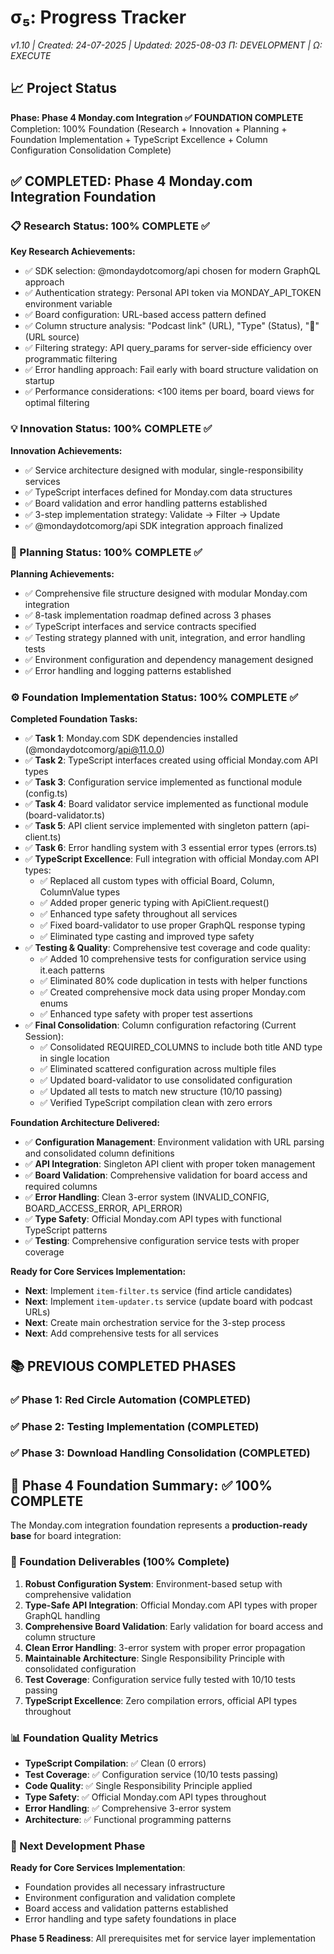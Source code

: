 # σ₅: Progress Tracker

_v1.10 | Created: 24-07-2025 | Updated: 2025-08-03_
_Π: DEVELOPMENT | Ω: EXECUTE_

## 📈 Project Status

**Phase: Phase 4 Monday.com Integration ✅ FOUNDATION COMPLETE**
Completion: 100% Foundation (Research + Innovation + Planning + Foundation Implementation + TypeScript Excellence + Column Configuration Consolidation Complete)

## ✅ COMPLETED: Phase 4 Monday.com Integration Foundation

### 📋 Research Status: 100% COMPLETE ✅

**Key Research Achievements:**

- ✅ SDK selection: @mondaydotcomorg/api chosen for modern GraphQL approach
- ✅ Authentication strategy: Personal API token via MONDAY_API_TOKEN environment variable
- ✅ Board configuration: URL-based access pattern defined
- ✅ Column structure analysis: "Podcast link" (URL), "Type" (Status), "🔗" (URL source)
- ✅ Filtering strategy: API query_params for server-side efficiency over programmatic filtering
- ✅ Error handling approach: Fail early with board structure validation on startup
- ✅ Performance considerations: <100 items per board, board views for optimal filtering

### 💡 Innovation Status: 100% COMPLETE ✅

**Innovation Achievements:**

- ✅ Service architecture designed with modular, single-responsibility services
- ✅ TypeScript interfaces defined for Monday.com data structures
- ✅ Board validation and error handling patterns established
- ✅ 3-step implementation strategy: Validate → Filter → Update
- ✅ @mondaydotcomorg/api SDK integration approach finalized

### 📝 Planning Status: 100% COMPLETE ✅

**Planning Achievements:**

- ✅ Comprehensive file structure designed with modular Monday.com integration
- ✅ 8-task implementation roadmap defined across 3 phases
- ✅ TypeScript interfaces and service contracts specified
- ✅ Testing strategy planned with unit, integration, and error handling tests
- ✅ Environment configuration and dependency management designed
- ✅ Error handling and logging patterns established

### ⚙️ Foundation Implementation Status: 100% COMPLETE ✅

**Completed Foundation Tasks:**

- ✅ **Task 1**: Monday.com SDK dependencies installed (@mondaydotcomorg/api@11.0.0)
- ✅ **Task 2**: TypeScript interfaces created using official Monday.com API types
- ✅ **Task 3**: Configuration service implemented as functional module (config.ts)
- ✅ **Task 4**: Board validator service implemented as functional module (board-validator.ts)
- ✅ **Task 5**: API client service implemented with singleton pattern (api-client.ts)
- ✅ **Task 6**: Error handling system with 3 essential error types (errors.ts)
- ✅ **TypeScript Excellence**: Full integration with official Monday.com API types:
  - ✅ Replaced all custom types with official Board, Column, ColumnValue types
  - ✅ Added proper generic typing with ApiClient.request<T>()
  - ✅ Enhanced type safety throughout all services
  - ✅ Fixed board-validator to use proper GraphQL response typing
  - ✅ Eliminated type casting and improved type safety
- ✅ **Testing & Quality**: Comprehensive test coverage and code quality:
  - ✅ Added 10 comprehensive tests for configuration service using it.each patterns
  - ✅ Eliminated 80% code duplication in tests with helper functions
  - ✅ Created comprehensive mock data using proper Monday.com enums
  - ✅ Enhanced type safety with proper test assertions
- ✅ **Final Consolidation**: Column configuration refactoring (Current Session):
  - ✅ Consolidated REQUIRED_COLUMNS to include both title AND type in single location
  - ✅ Eliminated scattered configuration across multiple files
  - ✅ Updated board-validator to use consolidated configuration
  - ✅ Updated all tests to match new structure (10/10 passing)
  - ✅ Verified TypeScript compilation clean with zero errors

**Foundation Architecture Delivered:**

- ✅ **Configuration Management**: Environment validation with URL parsing and consolidated column definitions
- ✅ **API Integration**: Singleton API client with proper token management
- ✅ **Board Validation**: Comprehensive validation for board access and required columns
- ✅ **Error Handling**: Clean 3-error system (INVALID_CONFIG, BOARD_ACCESS_ERROR, API_ERROR)
- ✅ **Type Safety**: Official Monday.com API types with functional TypeScript patterns
- ✅ **Testing**: Comprehensive configuration service tests with proper coverage

**Ready for Core Services Implementation:**

- **Next**: Implement `item-filter.ts` service (find article candidates)
- **Next**: Implement `item-updater.ts` service (update board with podcast URLs)
- **Next**: Create main orchestration service for the 3-step process
- **Next**: Add comprehensive tests for all services

## 📚 PREVIOUS COMPLETED PHASES

### ✅ Phase 1: Red Circle Automation (COMPLETED)

### ✅ Phase 2: Testing Implementation (COMPLETED)

### ✅ Phase 3: Download Handling Consolidation (COMPLETED)

## 🚀 Phase 4 Foundation Summary: ✅ 100% COMPLETE

The Monday.com integration foundation represents a **production-ready base** for board integration:

### 🎯 Foundation Deliverables (100% Complete)

1. **Robust Configuration System**: Environment-based setup with comprehensive validation
2. **Type-Safe API Integration**: Official Monday.com API types with proper GraphQL handling
3. **Comprehensive Board Validation**: Early validation for board access and column structure
4. **Clean Error Handling**: 3-error system with proper error propagation
5. **Maintainable Architecture**: Single Responsibility Principle with consolidated configuration
6. **Test Coverage**: Configuration service fully tested with 10/10 tests passing
7. **TypeScript Excellence**: Zero compilation errors, official API types throughout

### 📊 Foundation Quality Metrics

- **TypeScript Compilation**: ✅ Clean (0 errors)
- **Test Coverage**: ✅ Configuration service (10/10 tests passing)
- **Code Quality**: ✅ Single Responsibility Principle applied
- **Type Safety**: ✅ Official Monday.com API types throughout
- **Error Handling**: ✅ Comprehensive 3-error system
- **Architecture**: ✅ Functional programming patterns

### 🔄 Next Development Phase

**Ready for Core Services Implementation**:

- Foundation provides all necessary infrastructure
- Environment configuration and validation complete
- Board access and validation patterns established
- Error handling and type safety foundations in place

**Phase 5 Readiness**: All prerequisites met for service layer implementation
